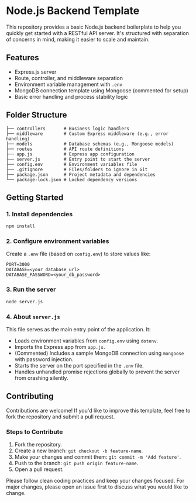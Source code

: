 # Node.js Backend Template

This repository provides a basic Node.js backend boilerplate to help you quickly get started with a RESTful API server. It's structured with separation of concerns in mind, making it easier to scale and maintain.

## Features

- Express.js server
- Route, controller, and middleware separation
- Environment variable management with `.env`
- MongoDB connection template using Mongoose (commented for setup)
- Basic error handling and process stability logic

## Folder Structure

```
├── controllers       # Business logic handlers
├── middleware        # Custom Express middleware (e.g., error handling)
├── models            # Database schemas (e.g., Mongoose models)
├── routes            # API route definitions
├── app.js            # Express app configuration
├── server.js         # Entry point to start the server
├── config.env        # Environment variables file
├── .gitignore        # Files/folders to ignore in Git
├── package.json      # Project metadata and dependencies
└── package-lock.json # Locked dependency versions
```

## Getting Started

### 1. Install dependencies

```bash
npm install
```

### 2. Configure environment variables

Create a `.env` file (based on `config.env`) to store values like:

```
PORT=3000
DATABASE=<your_database_url>
DATABASE_PASSWORD=<your_db_password>
```

### 3. Run the server

```bash
node server.js
```

### 4. About `server.js`

This file serves as the main entry point of the application. It:

- Loads environment variables from `config.env` using `dotenv`.
- Imports the Express app from `app.js`.
- (Commented) Includes a sample MongoDB connection using `mongoose` with password injection.
- Starts the server on the port specified in the `.env` file.
- Handles unhandled promise rejections globally to prevent the server from crashing silently.

## Contributing

Contributions are welcome! If you'd like to improve this template, feel free to fork the repository and submit a pull request.

### Steps to Contribute

1. Fork the repository.
2. Create a new branch: `git checkout -b feature-name`.
3. Make your changes and commit them: `git commit -m 'Add feature'`.
4. Push to the branch: `git push origin feature-name`.
5. Open a pull request.

Please follow clean coding practices and keep your changes focused. For major changes, please open an issue first to discuss what you would like to change.
